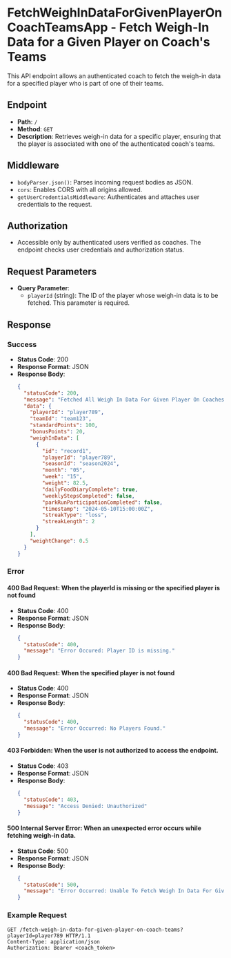 # FetchWeighInDataForGivenPlayerOnCoachTeamsApp - Fetch Weigh-In Data for a Given Player on Coach's Teams

This API endpoint allows an authenticated coach to fetch the weigh-in data for a specified player who is part of one of their teams.

## Endpoint

- **Path**: `/`
- **Method**: `GET`
- **Description**: Retrieves weigh-in data for a specific player, ensuring that the player is associated with one of the authenticated coach's teams.

## Middleware

- `bodyParser.json()`: Parses incoming request bodies as JSON.
- `cors`: Enables CORS with all origins allowed.
- `getUserCredentialsMiddleware`: Authenticates and attaches user credentials to the request.

## Authorization

- Accessible only by authenticated users verified as coaches. The endpoint checks user credentials and authorization status.

## Request Parameters

- **Query Parameter**:
  - `playerId` (string): The ID of the player whose weigh-in data is to be fetched. This parameter is required.

## Response

### Success

- **Status Code**: 200
- **Response Format**: JSON
- **Response Body**:
  ```json
  {
    "statusCode": 200,
    "message": "Fetched All Weigh In Data For Given Player On Coaches Teams Successfully.",
    "data": {
      "playerId": "player789",
      "teamId": "team123",
      "standardPoints": 100,
      "bonusPoints": 20,
      "weighInData": [
        {
          "id": "record1",
          "playerId": "player789",
          "seasonId": "season2024",
          "month": "05",
          "week": "15",
          "weight": 82.5,
          "dailyFoodDiaryComplete": true,
          "weeklyStepsCompleted": false,
          "parkRunParticipationCompleted": false,
          "timestamp": "2024-05-10T15:00:00Z",
          "streakType": "loss",
          "streakLength": 2
        }
      ],
      "weightChange": 0.5
    }
  }
  ```

### Error

#### 400 Bad Request: When the playerId is missing or the specified player is not found

- **Status Code**: 400
- **Response Format**: JSON
- **Response Body**:
  ```json
  {
    "statusCode": 400,
    "message": "Error Occured: Player ID is missing."
  }
  ```

#### 400 Bad Request: When the specified player is not found

- **Status Code**: 400
- **Response Format**: JSON
- **Response Body**:
  ```json
  {
    "statusCode": 400,
    "message": "Error Occurred: No Players Found."
  }
  ```

#### 403 Forbidden: When the user is not authorized to access the endpoint.

- **Status Code**: 403
- **Response Format**: JSON
- **Response Body**:
  ```json
  {
    "statusCode": 403,
    "message": "Access Denied: Unauthorized"
  }
  ```

#### 500 Internal Server Error: When an unexpected error occurs while fetching weigh-in data.

- **Status Code**: 500
- **Response Format**: JSON
- **Response Body**:
  ```json
  {
    "statusCode": 500,
    "message": "Error Occurred: Unable To Fetch Weigh In Data For Given Player On Coaches Teams."
  }
  ```


### Example Request

```http
GET /fetch-weigh-in-data-for-given-player-on-coach-teams?playerId=player789 HTTP/1.1
Content-Type: application/json
Authorization: Bearer <coach_token>
```
